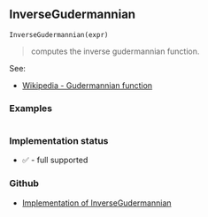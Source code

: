 ## InverseGudermannian

```
InverseGudermannian(expr) 
```

> computes the inverse gudermannian function.


See:  
* [Wikipedia - Gudermannian function](https://en.wikipedia.org/wiki/Gudermannian_function)

### Examples


``` 

```







### Implementation status

* &#x2705; - full supported

### Github

* [Implementation of InverseGudermannian](https://github.com/axkr/symja_android_library/blob/master/symja_android_library/matheclipse-core/src/main/java/org/matheclipse/core/builtin/ExpTrigsFunctions.java#L2205) 
